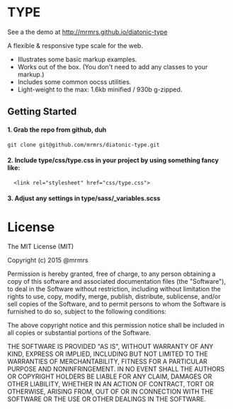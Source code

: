 # TYPE

See a the demo at http://mrmrs.github.io/diatonic-type

A flexible &amp; responsive type scale for the web.

* Illustrates some basic markup examples.
* Works out of the box. (You don't need to add any classes to your markup.)
* Includes some common oocss utilities.
* Light-weight to the max: 1.6kb minified / 930b g-zipped.

## Getting Started

#### 1. Grab the repo from github, duh
```
git clone git@github.com/mrmrs/diatonic-type.git
```

#### 2. Include type/css/type.css in your project by using something fancy like:
```
  <link rel="stylesheet" href="css/type.css">
```

#### 3. Adjust any settings in type/sass/_variables.scss


# License

The MIT License (MIT)

Copyright (c) 2015 @mrmrs

Permission is hereby granted, free of charge, to any person obtaining a copy
of this software and associated documentation files (the "Software"), to deal
in the Software without restriction, including without limitation the rights
to use, copy, modify, merge, publish, distribute, sublicense, and/or sell
copies of the Software, and to permit persons to whom the Software is
furnished to do so, subject to the following conditions:

The above copyright notice and this permission notice shall be included in
all copies or substantial portions of the Software.

THE SOFTWARE IS PROVIDED "AS IS", WITHOUT WARRANTY OF ANY KIND, EXPRESS OR
IMPLIED, INCLUDING BUT NOT LIMITED TO THE WARRANTIES OF MERCHANTABILITY,
FITNESS FOR A PARTICULAR PURPOSE AND NONINFRINGEMENT. IN NO EVENT SHALL THE
AUTHORS OR COPYRIGHT HOLDERS BE LIABLE FOR ANY CLAIM, DAMAGES OR OTHER
LIABILITY, WHETHER IN AN ACTION OF CONTRACT, TORT OR OTHERWISE, ARISING FROM,
OUT OF OR IN CONNECTION WITH THE SOFTWARE OR THE USE OR OTHER DEALINGS IN
THE SOFTWARE.

